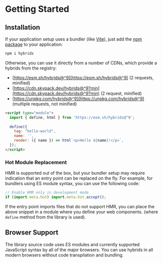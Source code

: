 # Getting Started

## Installation

If your application setup uses a bundler (like [Vite](https://vitejs.dev/)), just add the [npm package](https://www.npmjs.com/package/hybrids) to your application:

```bash
npm i hybrids
```

Otherwise, you can use it directly from a number of CDNs, which provide a hybrids from the registry:

* [https://esm.sh/hybrids@^9](https://esm.sh/hybrids@^9) (2 requests, minified)
* [https://cdn.skypack.dev/hybrids@^9?min](https://cdn.skypack.dev/hybrids@^9?min) (2 request, minified)
* [https://unpkg.com/hybrids@^9](https://unpkg.com/hybrids@^9) (multiple requests, not minified)

```html
<script type="module">
  import { define, html } from 'https://esm.sh/hybrids@^9';
  
  define({
    tag: "hello-world",
    name: '',
    render: ({ name }) => html`<p>Hello ${name}!</p>`,
  });
</script>
```

### Hot Module Replacement

HMR is supported out of the box, but your bundler setup may require indication that an entry point can be replaced on the fly. For example, for bundlers using ES module syntax, you can use the following code:

```javascript
// Enable HMR only in development mode
if (import.meta.hot) import.meta.hot.accept();
```

If the entry point imports files that do not support HMR, you can place the above snippet in a module where you define your web components. (where `define` method from the library is used).

## Browser Support

The library source code uses ES modules and currently supported JavaScript syntax by all of the major browsers. You can use hybrids in all modern browsers without code transpilation and bundling.
